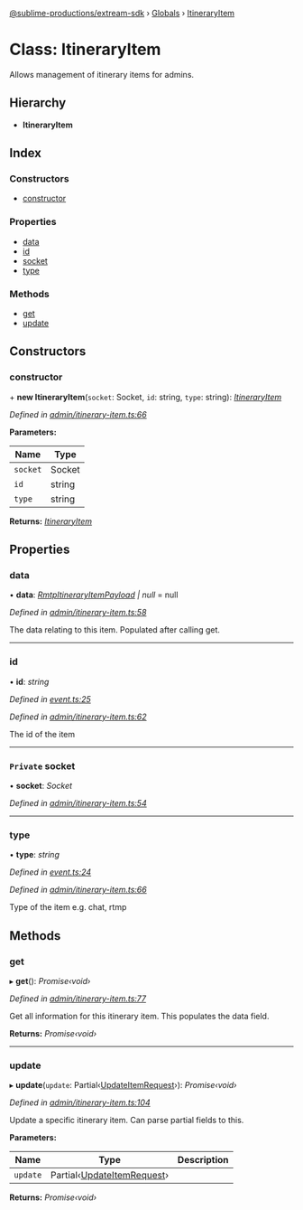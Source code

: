 [@sublime-productions/extream-sdk](../README.md) › [Globals](../globals.md) › [ItineraryItem](itineraryitem.md)

# Class: ItineraryItem

Allows management of itinerary items for admins.

## Hierarchy

* **ItineraryItem**

## Index

### Constructors

* [constructor](itineraryitem.md#constructor)

### Properties

* [data](itineraryitem.md#data)
* [id](itineraryitem.md#id)
* [socket](itineraryitem.md#private-socket)
* [type](itineraryitem.md#type)

### Methods

* [get](itineraryitem.md#get)
* [update](itineraryitem.md#update)

## Constructors

###  constructor

\+ **new ItineraryItem**(`socket`: Socket, `id`: string, `type`: string): *[ItineraryItem](itineraryitem.md)*

*Defined in [admin/itinerary-item.ts:66](https://github.com/Extream-SaaS/ex-sdk/blob/ff4c1d0/src/admin/itinerary-item.ts#L66)*

**Parameters:**

Name | Type |
------ | ------ |
`socket` | Socket |
`id` | string |
`type` | string |

**Returns:** *[ItineraryItem](itineraryitem.md)*

## Properties

###  data

• **data**: *[RmtpItineraryItemPayload](../interfaces/rmtpitineraryitempayload.md) | null* = null

*Defined in [admin/itinerary-item.ts:58](https://github.com/Extream-SaaS/ex-sdk/blob/ff4c1d0/src/admin/itinerary-item.ts#L58)*

The data relating to this item. Populated after calling get.

___

###  id

• **id**: *string*

*Defined in [event.ts:25](https://github.com/Extream-SaaS/ex-sdk/blob/ff4c1d0/src/event.ts#L25)*

*Defined in [admin/itinerary-item.ts:62](https://github.com/Extream-SaaS/ex-sdk/blob/ff4c1d0/src/admin/itinerary-item.ts#L62)*

The id of the item

___

### `Private` socket

• **socket**: *Socket*

*Defined in [admin/itinerary-item.ts:54](https://github.com/Extream-SaaS/ex-sdk/blob/ff4c1d0/src/admin/itinerary-item.ts#L54)*

___

###  type

• **type**: *string*

*Defined in [event.ts:24](https://github.com/Extream-SaaS/ex-sdk/blob/ff4c1d0/src/event.ts#L24)*

*Defined in [admin/itinerary-item.ts:66](https://github.com/Extream-SaaS/ex-sdk/blob/ff4c1d0/src/admin/itinerary-item.ts#L66)*

Type of the item e.g. chat, rtmp

## Methods

###  get

▸ **get**(): *Promise‹void›*

*Defined in [admin/itinerary-item.ts:77](https://github.com/Extream-SaaS/ex-sdk/blob/ff4c1d0/src/admin/itinerary-item.ts#L77)*

Get all information for this itinerary item. This populates the data field.

**Returns:** *Promise‹void›*

___

###  update

▸ **update**(`update`: Partial‹[UpdateItemRequest](../globals.md#updateitemrequest)›): *Promise‹void›*

*Defined in [admin/itinerary-item.ts:104](https://github.com/Extream-SaaS/ex-sdk/blob/ff4c1d0/src/admin/itinerary-item.ts#L104)*

Update a specific itinerary item. Can parse partial fields to this.

**Parameters:**

Name | Type | Description |
------ | ------ | ------ |
`update` | Partial‹[UpdateItemRequest](../globals.md#updateitemrequest)› |   |

**Returns:** *Promise‹void›*
